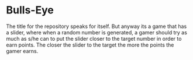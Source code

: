 # Bulls-Eye
The title for the repository speaks for itself. But anyway its a game that has a slider, where when a random number is generated, a gamer should try as much as s/he can to put the slider closer to the target number in order to earn points. The closer the slider to the target the more the points the gamer earns.

